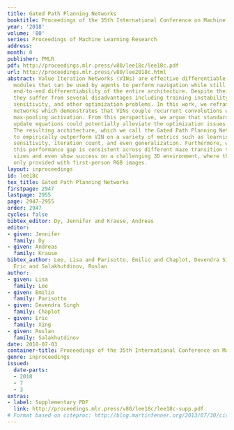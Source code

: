 ```yaml
---
title: Gated Path Planning Networks
booktitle: Proceedings of the 35th International Conference on Machine Learning
year: '2018'
volume: '80'
series: Proceedings of Machine Learning Research
address: 
month: 0
publisher: PMLR
pdf: http://proceedings.mlr.press/v80/lee18c/lee18c.pdf
url: http://proceedings.mlr.press/v80/lee2018c.html
abstract: Value Iteration Networks (VINs) are effective differentiable path planning
  modules that can be used by agents to perform navigation while still maintaining
  end-to-end differentiability of the entire architecture. Despite their effectiveness,
  they suffer from several disadvantages including training instability, random seed
  sensitivity, and other optimization problems. In this work, we reframe VINs as recurrent-convolutional
  networks which demonstrates that VINs couple recurrent convolutions with an unconventional
  max-pooling activation. From this perspective, we argue that standard gated recurrent
  update equations could potentially alleviate the optimization issues plaguing VIN.
  The resulting architecture, which we call the Gated Path Planning Network, is shown
  to empirically outperform VIN on a variety of metrics such as learning speed, hyperparameter
  sensitivity, iteration count, and even generalization. Furthermore, we show that
  this performance gap is consistent across different maze transition types, maze
  sizes and even show success on a challenging 3D environment, where the planner is
  only provided with first-person RGB images.
layout: inproceedings
id: lee18c
tex_title: Gated Path Planning Networks
firstpage: 2947
lastpage: 2955
page: 2947-2955
order: 2947
cycles: false
bibtex_editor: Dy, Jennifer and Krause, Andreas
editor:
- given: Jennifer
  family: Dy
- given: Andreas
  family: Krause
bibtex_author: Lee, Lisa and Parisotto, Emilio and Chaplot, Devendra Singh and Xing,
  Eric and Salakhutdinov, Ruslan
author:
- given: Lisa
  family: Lee
- given: Emilio
  family: Parisotto
- given: Devendra Singh
  family: Chaplot
- given: Eric
  family: Xing
- given: Ruslan
  family: Salakhutdinov
date: 2018-07-03
container-title: Proceedings of the 35th International Conference on Machine Learning
genre: inproceedings
issued:
  date-parts:
  - 2018
  - 7
  - 3
extras:
- label: Supplementary PDF
  link: http://proceedings.mlr.press/v80/lee18c/lee18c-supp.pdf
# Format based on citeproc: http://blog.martinfenner.org/2013/07/30/citeproc-yaml-for-bibliographies/
---
```

